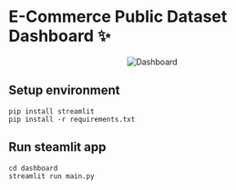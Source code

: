 # E-Commerce Public Dataset Dashboard ✨

<p align="center">
 <img src="https://raw.githubusercontent.com/AbdSalehh/Final-Project-Data-Analysis/main/dashboard.gif" alt="Dashboard">
</p>

## Setup environment
```
pip install streamlit
pip install -r requirements.txt
```

## Run steamlit app
```
cd dashboard
streamlit run main.py
```